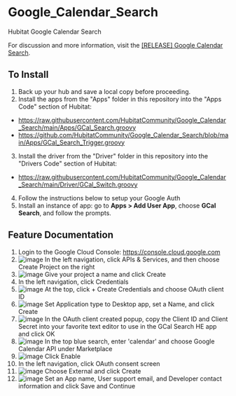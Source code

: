 # Google_Calendar_Search
Hubitat Google Calendar Search

For discussion and more information, visit the <a href="https://community.hubitat.com/t/release-google-calendar-search/71397">[RELEASE] Google Calendar Search</a>.

## To Install
1. Back up your hub and save a local copy before proceeding.
2. Install the apps from the "Apps" folder in this repository into the "Apps Code" section of Hubitat:
  * https://raw.githubusercontent.com/HubitatCommunity/Google_Calendar_Search/main/Apps/GCal_Search.groovy
  * https://github.com/HubitatCommunity/Google_Calendar_Search/blob/main/Apps/GCal_Search_Trigger.groovy
3. Install the driver from the "Driver" folder in this repository into the "Drivers Code" section of Hubitat:
  * https://raw.githubusercontent.com/HubitatCommunity/Google_Calendar_Search/main/Driver/GCal_Switch.groovy    
4. Follow the instructions below to setup your Google Auth
5. Install an instance of app: go to **Apps > Add User App**, choose **GCal Search**, and follow the prompts.

## Feature Documentation
1. Login to the Google Cloud Console: https://console.cloud.google.com
2. ![image](https://user-images.githubusercontent.com/10900324/115976568-44281e00-a53d-11eb-9d7e-03689c5bb3ac.png)
   In the left navigation, click APIs & Services, and then choose Create Project on the right
3. ![image](https://user-images.githubusercontent.com/10900324/115976609-a4b75b00-a53d-11eb-860e-a99b74d2175a.png)
   Give your project a name and click Create
4. In the left navigation, click Credentials
5. ![image](https://user-images.githubusercontent.com/10900324/115976721-e1378680-a53e-11eb-8c4b-88cfd55022cb.png)
   At the top, click + Create Credentials and choose OAuth client ID
6. ![image](https://user-images.githubusercontent.com/10900324/115976744-0af0ad80-a53f-11eb-99d2-fbeac0d2cd3e.png)
   Set Application type to Desktop app, set a Name, and click Create
7. ![image](https://user-images.githubusercontent.com/10900324/115976760-3d020f80-a53f-11eb-8b5e-85f749ccb395.png)
   In the OAuth client created popup, copy the Client ID and Client Secret into your favorite text editor to use in the GCal Search HE app and click OK
8. ![image](https://user-images.githubusercontent.com/10900324/115976832-f19c3100-a53f-11eb-8df7-75ac9a7839d5.png)
   In the top blue search, enter 'calendar' and choose Google Calendar API under Marketplace
9. ![image](https://user-images.githubusercontent.com/10900324/115976840-037dd400-a540-11eb-9cd9-83156851f8ed.png)
   Click Enable
10. In the left navigation, click OAuth consent screen
11. ![image](https://user-images.githubusercontent.com/10900324/115976626-d7f9ea00-a53d-11eb-8212-66129f4a3dbb.png)
   Choose External and click Create
12. ![image](https://user-images.githubusercontent.com/10900324/115976691-6cfce300-a53e-11eb-881b-5e996868c97a.png)
   Set an App name, User support email, and Developer contact information and click Save and Continue
